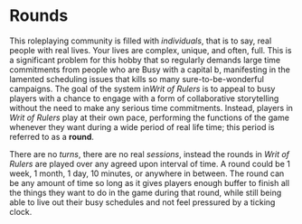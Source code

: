 # Rounds

This roleplaying community is filled with *individuals*, that is to say, real people with real lives. Your lives are complex, unique, and often, full. This is a significant problem for this hobby that so regularly demands large time commitments from people who are Busy with a capital b, manifesting in the lamented scheduling issues that kills so many sure-to-be-wonderful campaigns. The goal of the system in*Writ of Rulers* is to appeal to busy players with a chance to engage with a form of collaborative storytelling without the need to make any serious time commitments. Instead, players in *Writ of Rulers* play at their own pace, performing the functions of the game whenever they want during a wide period of real life time; this period is referred to as a **round**.

There are no *turns*, there are no real *sessions*, instead the rounds in *Writ of Rulers* are played over any agreed upon interval of time. A round could be 1 week, 1 month, 1 day, 10 minutes, or anywhere in between. The round can be any amount of time so long as it gives players enough buffer to finish all the things they want to do in the game during that round, while still being able to live out their busy schedules and not feel pressured by a ticking clock.
